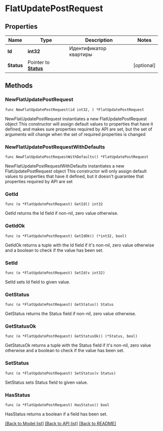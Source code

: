 # FlatUpdatePostRequest

## Properties

Name | Type | Description | Notes
------------ | ------------- | ------------- | -------------
**Id** | **int32** | Идентификатор квартиры | 
**Status** | Pointer to [**Status**](Status.md) |  | [optional] 

## Methods

### NewFlatUpdatePostRequest

`func NewFlatUpdatePostRequest(id int32, ) *FlatUpdatePostRequest`

NewFlatUpdatePostRequest instantiates a new FlatUpdatePostRequest object
This constructor will assign default values to properties that have it defined,
and makes sure properties required by API are set, but the set of arguments
will change when the set of required properties is changed

### NewFlatUpdatePostRequestWithDefaults

`func NewFlatUpdatePostRequestWithDefaults() *FlatUpdatePostRequest`

NewFlatUpdatePostRequestWithDefaults instantiates a new FlatUpdatePostRequest object
This constructor will only assign default values to properties that have it defined,
but it doesn't guarantee that properties required by API are set

### GetId

`func (o *FlatUpdatePostRequest) GetId() int32`

GetId returns the Id field if non-nil, zero value otherwise.

### GetIdOk

`func (o *FlatUpdatePostRequest) GetIdOk() (*int32, bool)`

GetIdOk returns a tuple with the Id field if it's non-nil, zero value otherwise
and a boolean to check if the value has been set.

### SetId

`func (o *FlatUpdatePostRequest) SetId(v int32)`

SetId sets Id field to given value.


### GetStatus

`func (o *FlatUpdatePostRequest) GetStatus() Status`

GetStatus returns the Status field if non-nil, zero value otherwise.

### GetStatusOk

`func (o *FlatUpdatePostRequest) GetStatusOk() (*Status, bool)`

GetStatusOk returns a tuple with the Status field if it's non-nil, zero value otherwise
and a boolean to check if the value has been set.

### SetStatus

`func (o *FlatUpdatePostRequest) SetStatus(v Status)`

SetStatus sets Status field to given value.

### HasStatus

`func (o *FlatUpdatePostRequest) HasStatus() bool`

HasStatus returns a boolean if a field has been set.


[[Back to Model list]](../README.md#documentation-for-models) [[Back to API list]](../README.md#documentation-for-api-endpoints) [[Back to README]](../README.md)


